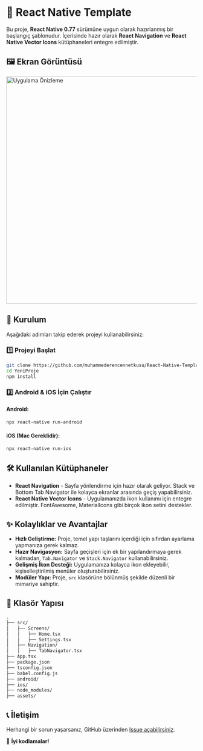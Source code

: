 # 🚀 React Native Template

Bu proje, **React Native 0.77** sürümüne uygun olarak hazırlanmış bir başlangıç şablonudur. İçerisinde hazır olarak **React Navigation** ve **React Native Vector Icons** kütüphaneleri entegre edilmiştir.
## 🖼️ Ekran Görüntüsü

<img src="https://i.hizliresim.com/örnekresim.png" alt="Uygulama Önizleme" width="600">

## 📌 Kurulum

Aşağıdaki adımları takip ederek projeyi kullanabilirsiniz:

### 1️⃣ Projeyi Başlat

```bash
git clone https://github.com/muhammederencennetkusu/React-Native-Template YeniProje
cd YeniProje
npm install
```

### 3️⃣ Android & iOS İçin Çalıştır

#### Android:
```bash
npx react-native run-android
```

#### iOS (Mac Gereklidir):
```bash
npx react-native run-ios
```

## 🛠️ Kullanılan Kütüphaneler

- **React Navigation** - Sayfa yönlendirme için hazır olarak geliyor. Stack ve Bottom Tab Navigator ile kolayca ekranlar arasında geçiş yapabilirsiniz.
- **React Native Vector Icons** - Uygulamanızda ikon kullanımı için entegre edilmiştir. FontAwesome, MaterialIcons gibi birçok ikon setini destekler.

## ✨ Kolaylıklar ve Avantajlar

- **Hızlı Geliştirme:** Proje, temel yapı taşlarını içerdiği için sıfırdan ayarlama yapmanıza gerek kalmaz.
- **Hazır Navigasyon:** Sayfa geçişleri için ek bir yapılandırmaya gerek kalmadan, `Tab.Navigator` ve `Stack.Navigator` kullanabilirsiniz.
- **Gelişmiş İkon Desteği:** Uygulamanıza kolayca ikon ekleyebilir, kişiselleştirilmiş menüler oluşturabilirsiniz.
- **Modüler Yapı:** Proje, `src` klasörüne bölünmüş şekilde düzenli bir mimariye sahiptir.

## 📂 Klasör Yapısı

```bash
.
├── src/
│   ├── Screens/
│   │   ├── Home.tsx
│   │   ├── Settings.tsx
│   ├── Navigation/
│   │   ├── TabNavigator.tsx
├── App.tsx
├── package.json
├── tsconfig.json
├── babel.config.js
├── android/
├── ios/
├── node_modules/
├── assets/
```

## 📞 İletişim

Herhangi bir sorun yaşarsanız, GitHub üzerinden [Issue açabilirsiniz](https://github.com/muhammederencennetkusu/React-Native-Template/issues).

🚀 **İyi kodlamalar!**
